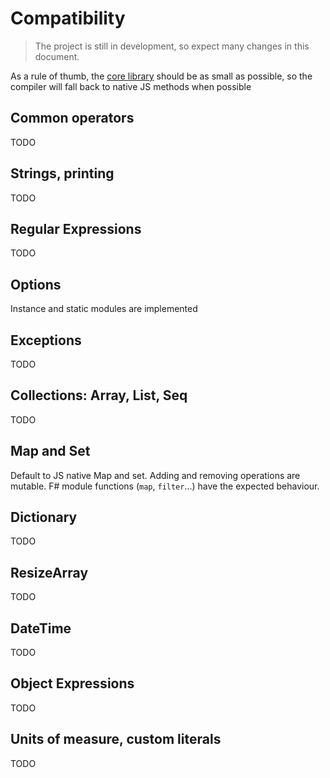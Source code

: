 # Compatibility

> The project is still in development, so expect many changes in this document.

As a rule of thumb, the [core library](/lib/fable-core.js) should be as small as possible, so the compiler will fall back to native JS methods when possible

## Common operators
TODO

## Strings, printing
TODO

## Regular Expressions
TODO

## Options
Instance and static modules are implemented

## Exceptions
TODO

## Collections: Array, List, Seq
TODO

## Map and Set
Default to JS native Map and set. Adding and removing operations are mutable. F# module functions (`map`, `filter`...) have the expected behaviour.

## Dictionary
TODO

## ResizeArray
TODO

## DateTime
TODO

## Object Expressions
TODO

## Units of measure, custom literals
TODO